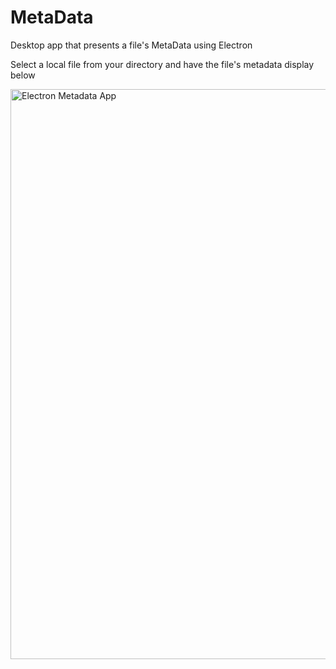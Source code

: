 # MetaData
Desktop app that presents a file's MetaData using Electron

Select a local file from your directory and have the file's metadata display below

<img width="912" alt="Electron Metadata App" src="https://user-images.githubusercontent.com/39765499/46910948-f8956200-cf46-11e8-9f27-4a36bcb987eb.png">
